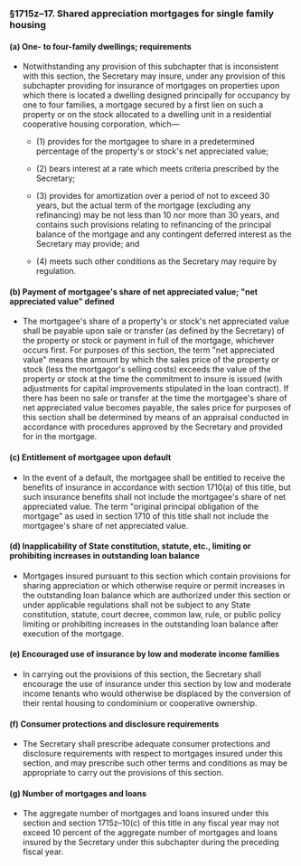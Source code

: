 ### §1715z–17. Shared appreciation mortgages for single family housing
#### (a) One- to four-family dwellings; requirements
* Notwithstanding any provision of this subchapter that is inconsistent with this section, the Secretary may insure, under any provision of this subchapter providing for insurance of mortgages on properties upon which there is located a dwelling designed principally for occupancy by one to four families, a mortgage secured by a first lien on such a property or on the stock allocated to a dwelling unit in a residential cooperative housing corporation, which—

  * (1) provides for the mortgagee to share in a predetermined percentage of the property's or stock's net appreciated value;

  * (2) bears interest at a rate which meets criteria prescribed by the Secretary;

  * (3) provides for amortization over a period of not to exceed 30 years, but the actual term of the mortgage (excluding any refinancing) may be not less than 10 nor more than 30 years, and contains such provisions relating to refinancing of the principal balance of the mortgage and any contingent deferred interest as the Secretary may provide; and

  * (4) meets such other conditions as the Secretary may require by regulation.

#### (b) Payment of mortgagee's share of net appreciated value; "net appreciated value" defined
* The mortgagee's share of a property's or stock's net appreciated value shall be payable upon sale or transfer (as defined by the Secretary) of the property or stock or payment in full of the mortgage, whichever occurs first. For purposes of this section, the term "net appreciated value" means the amount by which the sales price of the property or stock (less the mortgagor's selling costs) exceeds the value of the property or stock at the time the commitment to insure is issued (with adjustments for capital improvements stipulated in the loan contract). If there has been no sale or transfer at the time the mortgagee's share of net appreciated value becomes payable, the sales price for purposes of this section shall be determined by means of an appraisal conducted in accordance with procedures approved by the Secretary and provided for in the mortgage.

#### (c) Entitlement of mortgagee upon default
* In the event of a default, the mortgagee shall be entitled to receive the benefits of insurance in accordance with section 1710(a) of this title, but such insurance benefits shall not include the mortgagee's share of net appreciated value. The term "original principal obligation of the mortgage" as used in section 1710 of this title shall not include the mortgagee's share of net appreciated value.

#### (d) Inapplicability of State constitution, statute, etc., limiting or prohibiting increases in outstanding loan balance
* Mortgages insured pursuant to this section which contain provisions for sharing appreciation or which otherwise require or permit increases in the outstanding loan balance which are authorized under this section or under applicable regulations shall not be subject to any State constitution, statute, court decree, common law, rule, or public policy limiting or prohibiting increases in the outstanding loan balance after execution of the mortgage.

#### (e) Encouraged use of insurance by low and moderate income families
* In carrying out the provisions of this section, the Secretary shall encourage the use of insurance under this section by low and moderate income tenants who would otherwise be displaced by the conversion of their rental housing to condominium or cooperative ownership.

#### (f) Consumer protections and disclosure requirements
* The Secretary shall prescribe adequate consumer protections and disclosure requirements with respect to mortgages insured under this section, and may prescribe such other terms and conditions as may be appropriate to carry out the provisions of this section.

#### (g) Number of mortgages and loans
* The aggregate number of mortgages and loans insured under this section and section 1715z–10(c) of this title in any fiscal year may not exceed 10 percent of the aggregate number of mortgages and loans insured by the Secretary under this subchapter during the preceding fiscal year.